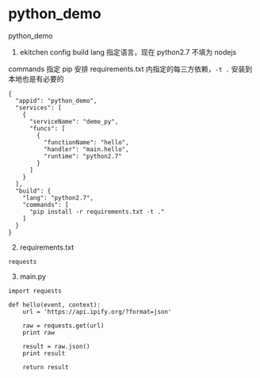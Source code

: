 # python_demo
python_demo

1. ekitchen config
build lang 指定语言，现在 python2.7 不填为 nodejs

commands 指定 pip 安排 requirements.txt 内指定的每三方依赖，`-t .` 安装到本地也是有必要的
```
{
  "appid": "python_demo",
  "services": [
    {
      "serviceName": "demo_py",
      "funcs": [
        {
          "functionName": "hello",
          "handler": "main.hello",
          "runtime": "python2.7"
        }
      ]
    }
  ],
  "build": {
    "lang": "python2.7",
    "commands": [
      "pip install -r requirements.txt -t ."
    ]
  }
}
```

2. requirements.txt
```
requests
```

3. main.py
```
import requests

def hello(event, context):
    url = 'https://api.ipify.org/?format=json'

    raw = requests.get(url)
    print raw

    result = raw.json()
    print result

    return result
```

